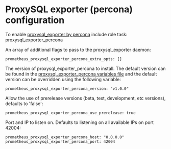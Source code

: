 # ProxySQL exporter (percona) configuration

To enable [proxysql_exporter by percona](https://github.com/percona/proxysql_exporter) include role task: proxysql_exporter_percona

An array of additional flags to pass to the proxysql_exporter daemon:

    prometheus_proxysql_exporter_percona_extra_opts: []

The version of proxysql_exporter_percona to install. The default version can be found in the [proxysql_exporter_percona variables file](../vars/software/proxysql_exporter_percona.yml) and the default version can be overridden using the following variable:

    prometheus_proxysql_exporter_percona_version: "v1.0.0"

Allow the use of prerelease versions (beta, test, development, etc versions), defaults to 'false':

    prometheus_proxysql_exporter_percona_use_prerelease: true

Port and IP to listen on. Defaults to listening on all available IPs on port 42004:

    prometheus_proxysql_exporter_percona_host: "0.0.0.0"
    prometheus_proxysql_exporter_percona_port: 42004
